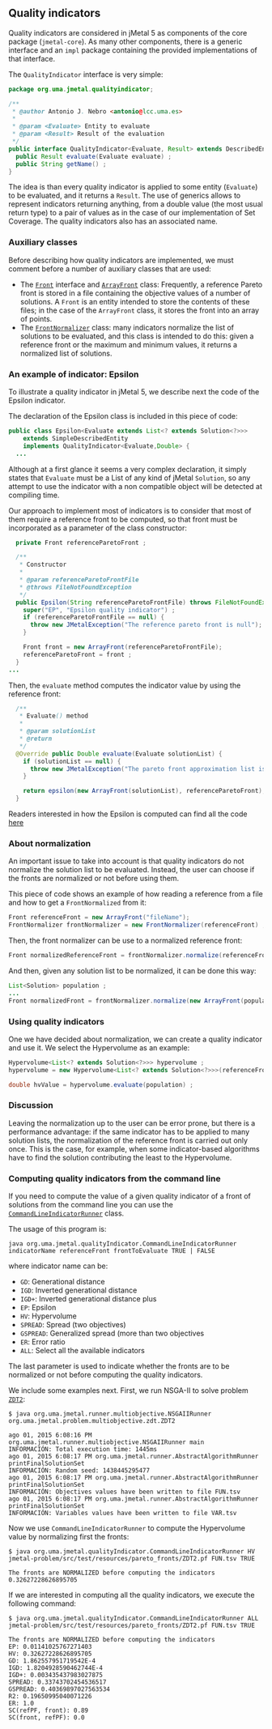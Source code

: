 ## Quality indicators

Quality indicators are considered in jMetal 5 as components of the core package (`jmetal-core`). As many other components, there is a generic interface and an `impl` package containing the provided implementations of that interface.

The `QualityIndicator` interface is very simple:

```java
package org.uma.jmetal.qualityindicator;

/**
 * @author Antonio J. Nebro <antonio@lcc.uma.es>
 *
 * @param <Evaluate> Entity to evaluate
 * @param <Result> Result of the evaluation
 */
public interface QualityIndicator<Evaluate, Result> extends DescribedEntity {
  public Result evaluate(Evaluate evaluate) ;
  public String getName() ;
}
```

The idea is than every quality indicator is applied to some entity (`Evaluate`) to be evaluated, and it returns a `Result`. The use of generics allows to represent indicators returning anything, from a double value (the most usual return type) to a pair of values as in the case of our implementation of Set Coverage. The quality indicators also has an associated name.

### Auxiliary classes
Before describing how quality indicators are implemented, we must comment before a number of auxiliary classes that are used:
* The [`Front`](https://github.com/jMetal/jMetal/blob/jmetal-5.0/jmetal-core/src/main/java/org/uma/jmetal/util/front/Front.java) interface and [`ArrayFront`](https://github.com/jMetal/jMetal/blob/jmetal-5.0/jmetal-core/src/main/java/org/uma/jmetal/util/front/imp/ArrayFront.java) class: Frequently, a reference Pareto front is stored in a file containing the objective values of a number of solutions. A `Front` is an entity intended to store the contents of these files; in the case of the `ArrayFront` class, it stores the front into an array of points.
* The [`FrontNormalizer`](https://github.com/jMetal/jMetal/blob/jmetal-5.0/jmetal-core/src/main/java/org/uma/jmetal/util/front/util/FrontNormalizer.java) class: many indicators normalize the list of solutions to be evaluated, and this class is intended to do this: given a reference front or the maximum and minimum values, it returns a normalized list of solutions.

### An example of indicator: Epsilon

To illustrate a quality indicator in jMetal 5, we describe next the code of the Epsilon indicator.

The declaration of the Epsilon class is included in this piece of code: 
```java
public class Epsilon<Evaluate extends List<? extends Solution<?>>>
    extends SimpleDescribedEntity
    implements QualityIndicator<Evaluate,Double> {
  ...    

```
Although at a first glance it seems a very complex declaration, it simply states that `Evaluate` must be a List of any kind of jMetal `Solution`, so any attempt to use the indicator with a non compatible object will be detected at compiling time. 

Our approach to implement most of indicators is to consider that most of them require a reference front to be computed, so that front must be incorporated as a parameter of the class constructor: 

```java
  private Front referenceParetoFront ;

  /**
   * Constructor
   *
   * @param referenceParetoFrontFile
   * @throws FileNotFoundException
   */
  public Epsilon(String referenceParetoFrontFile) throws FileNotFoundException {
    super("EP", "Epsilon quality indicator") ;
    if (referenceParetoFrontFile == null) {
      throw new JMetalException("The reference pareto front is null");
    }

    Front front = new ArrayFront(referenceParetoFrontFile);
    referenceParetoFront = front ;
  }
...
```

Then, the `evaluate` method computes the indicator value by using the reference front:
```java
  /**
   * Evaluate() method
   *
   * @param solutionList
   * @return
   */
  @Override public Double evaluate(Evaluate solutionList) {
    if (solutionList == null) {
      throw new JMetalException("The pareto front approximation list is null") ;
    }

    return epsilon(new ArrayFront(solutionList), referenceParetoFront);
  }
```

Readers interested in how the Epsilon is computed can find all the code [here]( https://github.com/jMetal/jMetal/blob/jmetal-5.0/jmetal-core/src/main/java/org/uma/jmetal/qualityindicator/impl/Epsilon.java)

### About normalization

An important issue to take into account is that quality indicators do not normalize the solution list to be evaluated. Instead, the user can choose if the fronts are normalized or not before using them.

This piece of code shows an example of how reading a reference from a file and how to get a `FrontNormalized` from it:
```java
Front referenceFront = new ArrayFront("fileName");
FrontNormalizer frontNormalizer = new FrontNormalizer(referenceFront) ;
```
Then, the front normalizer can be use to a normalized reference front:
```java
Front normalizedReferenceFront = frontNormalizer.normalize(referenceFront) ;
```
And then, given any solution list to be normalized, it can be done this way:
``` java
List<Solution> population ;
...
Front normalizedFront = frontNormalizer.normalize(new ArrayFront(population)) ;
```

### Using quality indicators

One we have decided about normalization, we can create a quality indicator and use it. We select the Hypervolume as an example:
```java
Hypervolume<List<? extends Solution<?>>> hypervolume ;
hypervolume = new Hypervolume<List<? extends Solution<?>>>(referenceFront) ;

double hvValue = hypervolume.evaluate(population) ;
```

### Discussion

Leaving the normalization up to the user can be error prone, but there is a performance advantage: if the same indicator has to be applied to many solution lists, the normalization of the reference front is carried out only once. This is the case, for example, when some indicator-based algorithms have to find the solution contributing the least to the Hypervolume.

### Computing quality indicators from the command line

If you need to compute the value of a given quality indicator of a front of solutions from the command line you can use the [`CommandLineIndicatorRunner`](https://github.com/jMetal/jMetal/blob/jmetal-5.0/jmetal-exec/src/main/java/org/uma/jmetal/qualityIndicator/CommandLineIndicatorRunner.java) class.

The usage of this program is:
```
java org.uma.jmetal.qualityIndicator.CommandLineIndicatorRunner indicatorName referenceFront frontToEvaluate TRUE | FALSE
```

where indicator name can be:
* `GD`: Generational distance
* `IGD`: Inverted generational distance
* `IGD+`: Inverted generational distance plus
* `EP`: Epsilon
* `HV`: Hypervolume
* `SPREAD`: Spread (two objectives)
* `GSPREAD`: Generalized spread (more than two objectives
* `ER`: Error ratio
* `ALL`: Select all the available indicators

The last parameter is used to indicate whether the fronts are to be normalized or not before computing the quality indicators.

We include some examples next. First, we run NSGA-II to solve problem [`ZDT2`](https://github.com/jMetal/jMetal/blob/jmetal-5.0/jmetal-problem/src/main/java/org/uma/jmetal/problem/multiobjective/zdt/ZDT2.java):
```
$ java org.uma.jmetal.runner.multiobjective.NSGAIIRunner org.uma.jmetal.problem.multiobjective.zdt.ZDT2

ago 01, 2015 6:08:16 PM org.uma.jmetal.runner.multiobjective.NSGAIIRunner main
INFORMACIÓN: Total execution time: 1445ms
ago 01, 2015 6:08:17 PM org.uma.jmetal.runner.AbstractAlgorithmRunner printFinalSolutionSet
INFORMACIÓN: Random seed: 1438445295477
ago 01, 2015 6:08:17 PM org.uma.jmetal.runner.AbstractAlgorithmRunner printFinalSolutionSet
INFORMACIÓN: Objectives values have been written to file FUN.tsv
ago 01, 2015 6:08:17 PM org.uma.jmetal.runner.AbstractAlgorithmRunner printFinalSolutionSet
INFORMACIÓN: Variables values have been written to file VAR.tsv
```

Now we use `CommandLineIndicatorRunner` to compute the Hypervolume value by normalizing first the fronts:
```
$ java org.uma.jmetal.qualityIndicator.CommandLineIndicatorRunner HV jmetal-problem/src/test/resources/pareto_fronts/ZDT2.pf FUN.tsv TRUE

The fronts are NORMALIZED before computing the indicators
0.32627228626895705
```

If we are interested in computing all the quality indicators, we execute the following command:
```
$ java org.uma.jmetal.qualityIndicator.CommandLineIndicatorRunner ALL jmetal-problem/src/test/resources/pareto_fronts/ZDT2.pf FUN.tsv TRUE

The fronts are NORMALIZED before computing the indicators
EP: 0.01141025767271403
HV: 0.32627228626895705
GD: 1.862557951719542E-4
IGD: 1.8204928590462744E-4
IGD+: 0.003435437983027875
SPREAD: 0.33743702454536517
GSPREAD: 0.40369897027563534
R2: 0.19650995040071226
ER: 1.0
SC(refPF, front): 0.89
SC(front, refPF): 0.0
```
